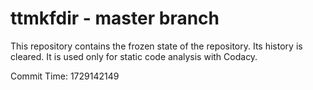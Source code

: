 # ttmkfdir - master branch

This repository contains the frozen state of the repository.
Its history is cleared. It is used only for static code
analysis with Codacy.

Commit Time: 1729142149
